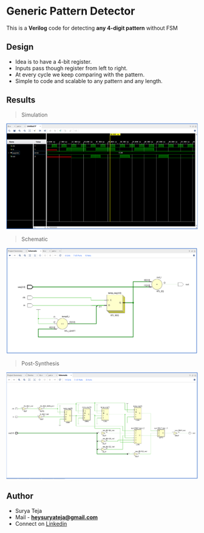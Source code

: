 # Generic Pattern Detector

This is a **Verilog** code for detecting **any 4-digit pattern** without FSM

## Design
* Idea is to have a 4-bit register.
* Inputs pass though register from left to right.
* At every cycle we keep comparing with the pattern.
* Simple to code and scalable to any pattern and any length.

## Results

>Simulation

![](https://github.com/TheSuryaTeja/RTL-Design/blob/master/Generic_Pattern_Detection/Images/Capture.PNG?raw=true)

>Schematic

![](https://github.com/TheSuryaTeja/RTL-Design/blob/master/Generic_Pattern_Detection/Images/schematic.PNG?raw=true)

>Post-Synthesis

![](https://github.com/TheSuryaTeja/RTL-Design/blob/master/Generic_Pattern_Detection/Images/post-synth.PNG?raw=true)


## Author
* Surya Teja 
* Mail - **heysuryateja@gmail.com**
* Connect on [Linkedin](https://www.linkedin.com/in/suryateja2000/)

